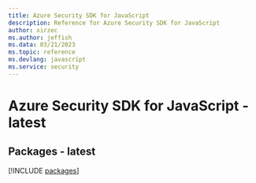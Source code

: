 ```yaml
---
title: Azure Security SDK for JavaScript
description: Reference for Azure Security SDK for JavaScript
author: xirzec
ms.author: jeffish
ms.data: 03/21/2023
ms.topic: reference
ms.devlang: javascript
ms.service: security
---
```

# Azure Security SDK for JavaScript - latest
## Packages - latest
[!INCLUDE [packages](security-index.md)]